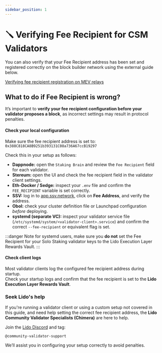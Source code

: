 ```yaml
---
sidebar_position: 1
---
```


# 🪛 Verifying Fee Recipient for CSM Validators

You can also verify that your Fee Recipient address has been set and registered correctly on the block builder network using the external guide below.

[Verifying fee recipient registration on MEV relays](https://dvt-homestaker.stakesaurus.com/bonded-validators-setup/lido-csm/set-fee-recipient-address/verifying-fee-recipient-registered-on-mev-relays)

## What to do if Fee Recipient is wrong?

It’s important to **verify your fee recipient configuration before your validator proposes a block**, as incorrect settings may result in protocol penalties.

#### Check your local configuration

Make sure the fee recipient address is set to:  
`0x388C818CA8B9251b393131C08a736A67ccB19297`

Check this in your setup as follows:

- **Dappnode:** open the `Staking Brain` and review the `Fee Recipient` field for each validator.  
- **Stereum:** open the UI and check the fee recipient field in the validator client settings.  
- **Eth-Docker / Sedge:** inspect your `.env` file and confirm the `FEE_RECIPIENT` variable is set correctly.  
- **SSV:** log in to [app.ssv.network](https://app.ssv.network/), click on **Fee Address**, and verify the address.  
- **Obol:** check your cluster definition file or Launchpad configuration _before_ deploying.  
- **systemd (separate VC):** inspect your validator service file (`/etc/systemd/system/<validator-client>.service`) and confirm the correct `--fee-recipient` or equivalent flag is set.  

:::danger
Note for systemd users, make sure you **do not** set the Fee Recipient for your Solo Staking validator keys to the Lido Execution Layer Rewards Vault.
:::

#### Check client logs

Most validator clients log the configured fee recipient address during startup.  
Check your startup logs and confirm that the fee recipient is set to the **Lido Execution Layer Rewards Vault**.

### Seek Lido's help

If you're running a validator client or using a custom setup not covered in this guide, and need help setting the correct fee recipient address, the **Lido Community Validator Specialists (Chimera)** are here to help.

Join the [Lido Discord](https://discord.gg/lido) and tag:

```
@community-validator-support
```

We’ll assist you in configuring your setup correctly to avoid penalties.
